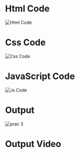 # Html Code 
![Html Code](https://github.com/sahilll17/Simple-ToDo-list-app/assets/159858254/c8de63b5-8fc3-4585-b7b8-b229c4aaca16)

# Css Code
![Css Code](https://github.com/sahilll17/Simple-ToDo-list-app/assets/159858254/d5b87c57-6ea7-4426-aea7-006468da6729)

# JavaScript Code
![Js Code](https://github.com/sahilll17/Simple-ToDo-list-app/assets/159858254/4a026969-da61-4f64-b1cd-771d8e1bfaee)

# Output
![prac 3](https://github.com/sahilll17/Simple-ToDo-list-app/assets/159858254/3924bdb5-de1a-4788-88bd-9973351a4849)

# Output Video
